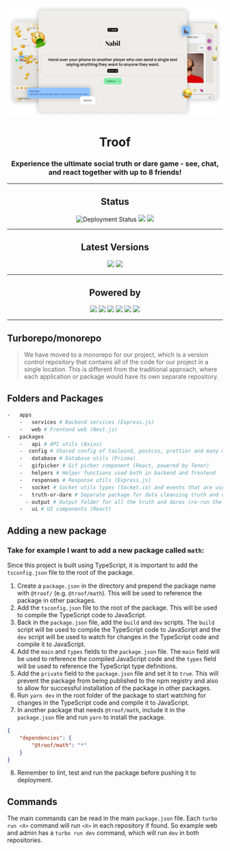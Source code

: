 <p align="center">
  <img src="./docs/troof_promo_new_new.png" width=500 />
</p>

<h1 align="center">Troof</h1>

<h3 align="center">
  Experience the ultimate social truth or dare game - see, chat, and react together with up to 8 friends!
</h3>

<hr>

<div align="center">

## Status

![Deployment Status](https://img.shields.io/github/deployments/nabilridhwan/troof/production?label=deployment)
![](https://img.shields.io/website?label=backend&up_message=online&url=https%3A%2F%2Ftroofservice.nabilridhwan.com%2F)
![](https://img.shields.io/website?label=frontend&up_message=online&url=https%3A%2F%2Ftroof.nabilridhwan.com)

</div>

<hr>

<div align="center">

## Latest Versions

![](https://img.shields.io/github/package-json/v/nabilridhwan/troof?filename=apps%2Fweb%2Fpackage.json&label=web)
![](https://img.shields.io/github/package-json/v/nabilridhwan/troof?filename=apps%2Fservices%2Fpackage.json&label=services)

</div>

<hr>

<div align="center">

## Powered by

![](https://img.shields.io/badge/next.js-000000?style=for-the-badge&logo=nextdotjs&logoColor=white)
![](https://img.shields.io/badge/Express.js-000000?style=for-the-badge&logo=express&logoColor=white)
![](https://img.shields.io/badge/Socket.io-010101?&style=for-the-badge&logo=Socket.io&logoColor=white)
![](https://img.shields.io/badge/Supabase-181818?style=for-the-badge&logo=supabase&logoColor=white)
![](https://img.shields.io/badge/Vercel-000000?style=for-the-badge&logo=vercel&logoColor=white)
![](htts://img.shields.io/badge/Railway-131415?style=for-the-badge&logo=railway&logoColor=white)

</div>
<hr>

## Turborepo/monorepo

> We have moved to a monorepo for our project, which is a version control repository that contains all of the code for our project in a single location. This is different from the traditional approach, where each application or package would have its own separate repository.

## Folders and Packages

```bash
-   apps
    -   services # Backend services (Express.js)
    -   web # Frontend web (Next.js)
-   packages
    -   api # API utils (Axios)
    -  config # Shared config of tailwind, postcss, prettier and many more.
    -   database # Database utils (Prisma)
    -   gifpicker # Gif picker component (React, powered by Tenor)
    -   helpers # Helper functions used both in backend and frontend
    -   responses # Response utils (Express.js)
    -   socket # Socket utils types (Socket.io) and events that are used in both backend and frontend
    -   truth-or-dare # Separate package for data cleansing truth and dares
      - output # Output folder for all the truth and dares (re-run the build to update the data)
    -   ui # UI components (React)
```

## Adding a new package

### Take for example I want to add a new package called `math`:

Since this project is built using TypeScript, it is important to add the `tsconfig.json` file to the root of the package.

1.  Create a `package.json` in the directory and prepend the package name with `@troof/` (e.g. `@troof/math`). This will be used to reference the package in other packages.
2.  Add the `tsconfig.json` file to the root of the package. This will be used to compile the TypeScript code to JavaScript.
3.  Back in the `package.json` file, add the `build` and `dev` scripts. The `build` script will be used to compile the TypeScript code to JavaScript and the `dev` script will be used to watch for changes in the TypeScript code and compile it to JavaScript.
4.  Add the `main` and `types` fields to the `package.json` file. The `main` field will be used to reference the compiled JavaScript code and the `types` field will be used to reference the TypeScript type definitions.
5.  Add the `private` field to the `package.json` file and set it to `true`. This will prevent the package from being published to the npm registry and also to allow for successful installation of the package in other packages.
6.  Run `yarn dev` in the root folder of the package to start watching for changes in the TypeScript code and compile it to JavaScript.
7.  In another package that needs `@troof/math`, include it in the `package.json` file and run `yarn` to install the package.

```json
{
	"dependencies": {
		"@troof/math": "*"
	}
}
```

8.  Remember to lint, test and run the package before pushing it to deployment.

## Commands

The main commands can be read in the main `package.json` file. Each `turbo run <X>` command will run `<X>` in each repository if found. So example web and admin has a `turbo run dev` command, which will run `dev` in both repositories.
